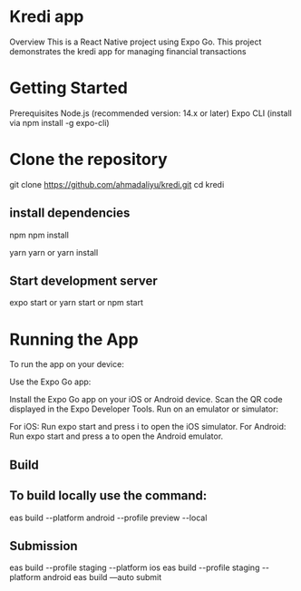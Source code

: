 # Kredi app

Overview
This is a React Native project using Expo Go. This project demonstrates the kredi app for managing financial transactions
# Getting Started
Prerequisites
Node.js (recommended version: 14.x or later)
Expo CLI (install via npm install -g expo-cli)

# Clone the repository

git clone https://github.com/ahmadaliyu/kredi.git
cd kredi

## install dependencies 

npm
npm install

yarn
yarn or yarn install

## Start development server
expo start or yarn start or npm start

# Running the App
To run the app on your device:

Use the Expo Go app:

Install the Expo Go app on your iOS or Android device.
Scan the QR code displayed in the Expo Developer Tools.
Run on an emulator or simulator:

For iOS: Run expo start and press i to open the iOS simulator.
For Android: Run expo start and press a to open the Android emulator.

## Build

## To build locally use the command:
eas build --platform android --profile preview  --local

## Submission

eas build --profile staging --platform ios
eas build --profile staging --platform android
eas build —auto submit





